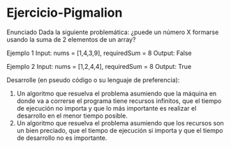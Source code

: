 # Ejercicio-Pigmalion
Enunciado
Dada la siguiente problemática: ¿puede un número X formarse usando la suma de 2 elementos
de un array?

Ejemplo 1
Input: nums = [1,4,3,9], requiredSum = 8
Output: False

Ejemplo 2
Input: nums = [1,2,4,4], requiredSum = 8
Output: True

Desarrolle (en pseudo código o su lenguaje de preferencia):
1. Un algoritmo que resuelva el problema asumiendo que la máquina en donde va a correrse
el programa tiene recursos infinitos, que el tiempo de ejecución no importa y que lo más
importante es realizar el desarrollo en el menor tiempo posible.
2. Un algoritmo que resuelva el problema asumiendo que los recursos son un bien preciado,
que el tiempo de ejecución si importa y que el tiempo de desarrollo no es importante.

